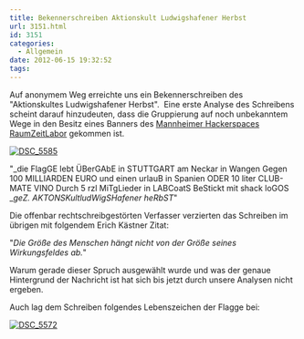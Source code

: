 ```yaml
---
title: Bekennerschreiben Aktionskult Ludwigshafener Herbst
url: 3151.html
id: 3151
categories:
  - Allgemein
date: 2012-06-15 19:32:52
tags:
---
```


Auf anonymem Weg erreichte uns ein Bekennerschreiben des "Aktionskultes Ludwigshafener Herbst".  Eine erste Analyse des Schreibens scheint darauf hinzudeuten, dass die Gruppierung auf noch unbekanntem Wege in den Besitz eines Banners des [Mannheimer Hackerspaces RaumZeitLabor](http://raumzeitlabor.de/) gekommen ist.

[![](https://blog.shackspace.de/wp-content/uploads/2012/06/DSC_5585-300x197.jpg "DSC_5585")](https://blog.shackspace.de/wp-content/uploads/2012/06/DSC_5585.jpg)

"_die FlagGE lebt ÜBerGAbE in STUTTGART am Neckar in Wangen Gegen 100 MILLIARDEN EURO und einen urlauB in Spanien ODER 10 liter CLUB-MATE VINO Durch 5 rzl MiTgLieder in LABCoatS BeStickt mit shack loGOS
__geZ. AKTONSKultludWigSHafener heRbST_"

Die offenbar rechtschreibgestörten Verfasser verzierten das Schreiben im übrigen mit folgendem Erich Kästner Zitat:

"_Die Größe des Menschen hängt nicht von der Größe seines Wirkungsfeldes ab._"

Warum gerade dieser Spruch ausgewählt wurde und was der genaue Hintergrund der Nachricht ist hat sich bis jetzt durch unsere Analysen nicht ergeben.

Auch lag dem Schreiben folgendes Lebenszeichen der Flagge bei:

[![](https://blog.shackspace.de/wp-content/uploads/2012/06/DSC_5572-290x300.jpg "DSC_5572")](https://blog.shackspace.de/wp-content/uploads/2012/06/DSC_5572.jpg)